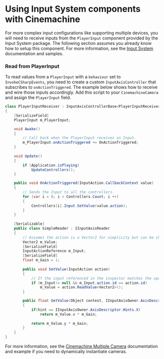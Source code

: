 # Using Input System components with Cinemachine

For more complex input configurations like supporting multiple devices, you will need to receive inputs from the `PlayerInput` component provided by the Input System package. The following section assumes you already know how to setup this component. For more information, see the [Input System](https://docs.unity3d.com/Packages/com.unity.inputsystem@1.5/manual/index.html) documentation and samples.

### Read from PlayerInput

To read values from a `PlayerInput` with a `behaviour` set to `InvokeCSharpEvents`, you need to create a custom `InputAxisController` that subscribes to `onActionTriggered`. The example below shows how to receive and wire those inputs accordingly. Add this script to your `CinemachineCamera` and assign the `PlayerInput` field.

```cs
class PlayerInputReceiver : InputAxisControllerBase<PlayerInputReceiver.SimpleReader>
{
    [SerializeField]
    PlayerInput m_PlayerInput;

    void Awake()
    {
        // Call back when the PlayerInput receives an Input.
        m_PlayerInput.onActionTriggered += OnActionTriggered;
    }
    
    void Update()
    {
        if (Application.isPlaying)
            UpdateControllers();
    }

    public void OnActionTriggered(InputAction.CallbackContext value)
    {
        // Sends the Input to all the controllers.
        for (var i = 0; i < Controllers.Count; i ++)
        {
            Controllers[i].Input.SetValue(value.action);
        }
    }
    
    [Serializable]
    public class SimpleReader : IInputAxisReader
    {
        // Assumes the action is a Vector2 for simplicity but can be changed for a float.
        Vector2 m_Value;
        [SerializeField]
        InputActionReference m_Input;
        [SerializeField]
        float m_Gain = 1;
    
        public void SetValue(InputAction action)
        {
            // If the input referenced in the inspector matches the updated one update the value.
            if (m_Input!= null && m_Input.action.id == action.id)
                m_Value = action.ReadValue<Vector2>();
        }

        public float GetValue(Object context, IInputAxisOwner.AxisDescriptor.Hints hint)
        {
            if(hint == IInputAxisOwner.AxisDescriptor.Hints.X)
                return m_Value.x * m_Gain;
        
            return m_Value.y * m_Gain;
        }
    }
}
```

For more information, see the [Cinemachine Multiple Camera](CinemachineMultipleCameras.md) documentation and example if you need to dynamically instantiate cameras.
